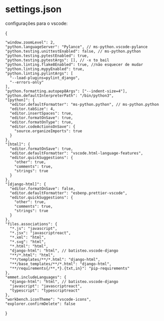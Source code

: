 # settings.json
configurações para o vscode:

  
  

{  

    "window.zoomLevel": 2,      
    "python.languageServer": "Pylance", // ms-python.vscode-pylance  
    "python.testing.unittestEnabled": false, // ms-python.python
    "python.testing.pytestEnabled": true,
    "python.testing.pytestArgs": [], // -x to bail
    "python.linting.flake8Enabled": true, //não esquecer de mudar
    "python.linting.mypyEnabled": true,
    "python.linting.pylintArgs": [
      "--load-plugins=pylint_django",
      "--errors-only"
    ],
    "python.formatting.autopep8Args": ["--indent-size=4"],
    "python.defaultInterpreterPath": "/bin/python3",
    "[python]": {
      "editor.defaultFormatter": "ms-python.python", // ms-python.python
      "editor.tabSize": 4,
      "editor.insertSpaces": true,
      "editor.formatOnSave": true,
      "editor.formatOnType": true,
      "editor.codeActionsOnSave": {
        "source.organizeImports": true
      }
    },
    "[html]": {
      "editor.formatOnSave": true,
      "editor.defaultFormatter": "vscode.html-language-features",
      "editor.quickSuggestions": {
        "other": true,
        "comments": true,
        "strings": true
      }
    },
    "[django-html]": {
      "editor.formatOnSave": false,
      "editor.defaultFormatter": "esbenp.prettier-vscode",
      "editor.quickSuggestions": {
        "other": true,
        "comments": true,
        "strings": true
      }
    },
    "files.associations": {
      "*.js": "javascript",
      "*.jsx": "javascriptreact",
      "*.xml": "html",
      "*.svg": "html",
      "*.html": "html",
      "django-html": "html", // batisteo.vscode-django
      "**/*.html": "html",
      "**/templates/**/*.html": "django-html",
      "**/base_templates/**/*.html": "django-html",
      "**/requirements{/**,*}.{txt,in}": "pip-requirements"
    },
    "emmet.includeLanguages": {
      "django-html": "html", // batisteo.vscode-django
      "javascript": "javascriptreact",
      "typescript": "typescriptreact"
    },
    "workbench.iconTheme": "vscode-icons",
    "explorer.confirmDelete": false
  }
